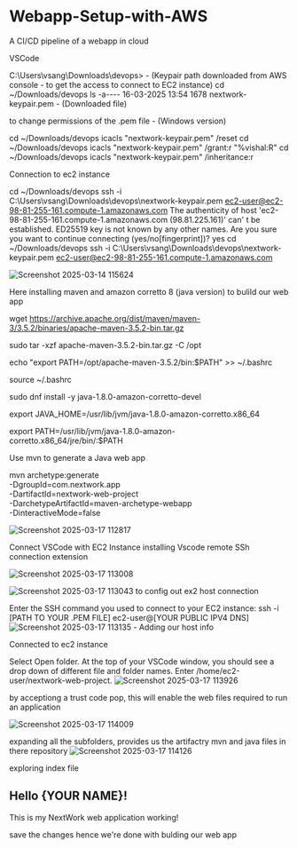 # Webapp-Setup-with-AWS
A CI/CD pipeline of a webapp in cloud 

VSCode

C:\Users\vsang\Downloads\devops> - (Keypair path downloaded from AWS console - to get the access to connect to EC2 instance)
cd ~/Downloads/devops ls
-a----        16-03-2025     13:54           1678 nextwork-keypair.pem - (Downloaded file)

to change permissions of the .pem file - (Windows version)

cd ~/Downloads/devops icacls "nextwork-keypair.pem" /reset
cd ~/Downloads/devops icacls "nextwork-keypair.pem" /grant:r "%vishal:R"
cd ~/Downloads/devops icacls "nextwork-keypair.pem" /inheritance:r

Connection to ec2 instance

cd ~/Downloads/devops ssh -i C:\Users\vsang\Downloads\devops\nextwork-keypair.pem ec2-user@ec2-98-81-255-161.compute-1.amazonaws.com
The authenticity of host 'ec2-98-81-255-161.compute-1.amazonaws.com (98.81.225.161)' can'
t be established.
ED25519 key is not known by any other names.
Are you sure you want to continue connecting (yes/no[fingerprint])? yes
cd ~/Downloads/devops ssh -i C:\Users\vsang\Downloads\devops\nextwork-keypair.pem ec2-user@ec2-98-81-255-161.compute-1.amazonaws.com

![Screenshot 2025-03-14 115624](https://github.com/user-attachments/assets/d98eefd5-51c1-4087-bf10-62b44588c153)

Here installing maven and amazon corretto 8 (java version) to bulild our web app

wget https://archive.apache.org/dist/maven/maven-3/3.5.2/binaries/apache-maven-3.5.2-bin.tar.gz

sudo tar -xzf apache-maven-3.5.2-bin.tar.gz -C /opt

echo "export PATH=/opt/apache-maven-3.5.2/bin:$PATH" >> ~/.bashrc

source ~/.bashrc

sudo dnf install -y java-1.8.0-amazon-corretto-devel

export JAVA_HOME=/usr/lib/jvm/java-1.8.0-amazon-corretto.x86_64

export PATH=/usr/lib/jvm/java-1.8.0-amazon-corretto.x86_64/jre/bin/:$PATH

Use mvn to generate a Java web app

mvn archetype:generate \
   -DgroupId=com.nextwork.app \
   -DartifactId=nextwork-web-project \
   -DarchetypeArtifactId=maven-archetype-webapp \
   -DinteractiveMode=false

![Screenshot 2025-03-17 112817](https://github.com/user-attachments/assets/84ab916e-964f-40ad-afaa-4647326e3046)


Connect VSCode with EC2 Instance
installing Vscode remote SSh connection extension

![Screenshot 2025-03-17 113008](https://github.com/user-attachments/assets/3196425d-4dbe-43d5-a1ca-ee11b5e72fc9)

![Screenshot 2025-03-17 113043](https://github.com/user-attachments/assets/72717957-eafb-4e5f-9437-d4922cbdb2bb) to config out ex2 host connection

Enter the SSH command you used to connect to your EC2 instance: ssh -i [PATH TO YOUR .PEM FILE] ec2-user@[YOUR PUBLIC IPV4 DNS]
![Screenshot 2025-03-17 113135](https://github.com/user-attachments/assets/6b90d02c-2993-4b90-b6da-40d14a1bb4ae) - Adding our host info 

Connected to ec2 instance

Select Open folder.
At the top of your VSCode window, you should see a drop down of different file and folder names.
Enter /home/ec2-user/nextwork-web-project.
![Screenshot 2025-03-17 113926](https://github.com/user-attachments/assets/771d3828-e590-4a5d-ae96-c72179e8010d)

by acceptiong a trust code pop, this will enable the web files required to run an application

![Screenshot 2025-03-17 114009](https://github.com/user-attachments/assets/e415cd52-b9ce-4926-84db-a383f907f459)

expanding all the subfolders, provides us the artifactry mvn and java files in there repository
![Screenshot 2025-03-17 114126](https://github.com/user-attachments/assets/e423108b-d00b-47b7-a582-93ae7bf9bf7d)

exploring index file
<html>
<body>
<h2>Hello {YOUR NAME}!</h2>
<p>This is my NextWork web application working!</p>
</body>
</html>

save the changes hence we're done with bulding our web app
